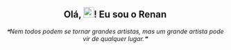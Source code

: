 <div align='center'>
<h2 align='center'> 
 Olá, <img src="https://github.com/rajput2107/rajput2107/blob/master/Assets/Earth.gif" width="24px" />! Eu sou o Renan
</h2>
 <p align='center'><i>❝Nem todos podem se tornar grandes artistas, mas um grande artista pode vir de qualquer lugar.❞</i></p>
</div>
